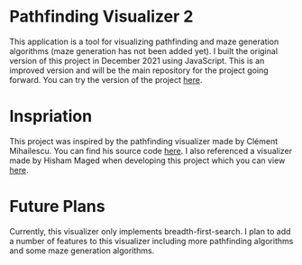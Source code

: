 # Pathfinding Visualizer 2
This application is a tool for visualizing pathfinding and maze generation algorithms (maze generation has not been added yet). I built the original version of this project in December 2021 using JavaScript. This is an improved version and will be the main repository for the project going forward. You can try the version of the project [here](https://saxolandon.github.io/pathfinding-visualizer/).

# Inspriation
This project was inspired by the pathfinding visualizer made by Clément Mihailescu. You can find his source code [here](https://github.com/clementmihailescu/Pathfinding-Visualizer). I also referenced a visualizer made by Hisham Maged when developing this project which you can view [here](https://github.com/hisham-maged10/path-finder).

# Future Plans
Currently, this visualizer only implements breadth-first-search. I plan to add a number of features to this visualizer including more pathfinding algorithms and some maze generation algorithms.
